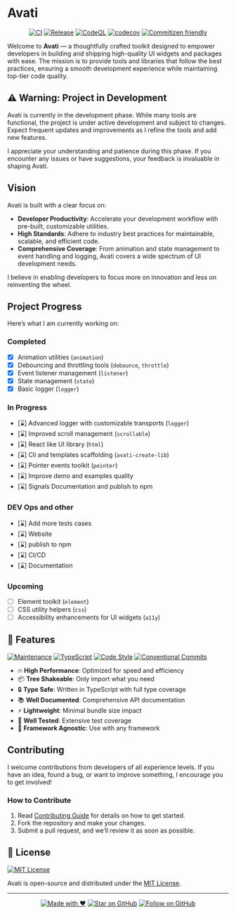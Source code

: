 # Avati

<div align="center">

[![CI](https://github.com/KhaledSMQ/avati/actions/workflows/ci.yml/badge.svg)](https://github.com/KhaledSMQ/avati/actions/workflows/ci.yml)
[![Release](https://github.com/KhaledSMQ/avati/actions/workflows/release.yml/badge.svg)](https://github.com/KhaledSMQ/avati/actions/workflows/release.yml)
[![CodeQL](https://github.com/KhaledSMQ/avati/actions/workflows/codeql.yml/badge.svg)](https://github.com/KhaledSMQ/avati/actions/workflows/codeql.yml)
[![codecov](https://codecov.io/gh/KhaledSMQ/avati/branch/master/graph/badge.svg)](https://codecov.io/gh/KhaledSMQ/avati)
[![Commitizen friendly](https://img.shields.io/badge/commitizen-friendly-brightgreen.svg)](http://commitizen.github.io/cz-cli/)

</div>

Welcome to **Avati** — a thoughtfully crafted toolkit designed to empower developers in building and shipping high-quality UI widgets and packages with ease. The mission is to provide tools and libraries that follow the best practices, ensuring a smooth development experience while maintaining top-tier code quality.

## ⚠️ Warning: Project in Development
Avati is currently in the development phase. While many tools are functional, the project is under active development and subject to changes. Expect frequent updates and improvements as I refine the tools and add new features.

I appreciate your understanding and patience during this phase. If you encounter any issues or have suggestions, your feedback is invaluable in shaping Avati.
## Vision

Avati is built with a clear focus on:

- **Developer Productivity**: Accelerate your development workflow with pre-built, customizable utilities.
- **High Standards**: Adhere to industry best practices for maintainable, scalable, and efficient code.
- **Comprehensive Coverage**: From animation and state management to event handling and logging, Avati covers a wide spectrum of UI development needs.

I believe in enabling developers to focus more on innovation and less on reinventing the wheel.

## Project Progress

Here’s what I am currently working on:

### Completed
- [x] Animation utilities (`animation`)
- [x] Debouncing and throttling tools (`debounce`, `throttle`)
- [x] Event listener management (`listener`)
- [x] State management (`state`)
- [x] Basic logger (`logger`)

### In Progress
- [⌛] Advanced logger with customizable transports (`logger`)
- [⌛] Improved scroll management (`scrollable`)
- [⌛] React like UI library (`html`)
- [⌛] Cli and templates scaffolding (`avati-create-lib`)
- [⌛] Pointer events toolkit (`pointer`)
- [⌛] Improve demo and examples quality
- [⌛] Signals Documentation and publish to npm

### DEV Ops and other
- [⌛] Add more tests cases
- [⌛] Website
- [⌛] publish to npm
- [⌛] CI/CD
- [⌛] Documentation

### Upcoming
- [ ] Element toolkit (`element`)
- [ ] CSS utility helpers (`css`)
- [ ] Accessibility enhancements for UI widgets (`a11y`)

## 🚀 Features

[![Maintenance](https://img.shields.io/badge/Maintained%3F-yes-green.svg)](https://github.com/KhaledSMQ/avati/graphs/commit-activity)
[![TypeScript](https://img.shields.io/badge/TypeScript-Ready-blue.svg)](https://www.typescriptlang.org/)
[![Code Style](https://img.shields.io/badge/code_style-prettier-ff69b4.svg)](https://prettier.io/)
[![Conventional Commits](https://img.shields.io/badge/Conventional%20Commits-1.0.0-yellow.svg)](https://conventionalcommits.org)

- 🔥 **High Performance**: Optimized for speed and efficiency
- 📦 **Tree Shakeable**: Only import what you need
- 🔒 **Type Safe**: Written in TypeScript with full type coverage
- 📚 **Well Documented**: Comprehensive API documentation
- ⚡️ **Lightweight**: Minimal bundle size impact
- 🧪 **Well Tested**: Extensive test coverage
- 🔄 **Framework Agnostic**: Use with any framework

## Contributing

I welcome contributions from developers of all experience levels. If you have an idea, found a bug, or want to improve something, I encourage you to get involved!

### How to Contribute
1. Read [Contributing Guide](./Contributing.md) for details on how to get started.
2. Fork the repository and make your changes.
3. Submit a pull request, and we’ll review it as soon as possible.
 
## 📝 License

[![MIT License](https://img.shields.io/badge/license-MIT-blue.svg)](LICENSE)

Avati is open-source and distributed under the [MIT License](./LICENSE).

---


<div align="center">

[![Made with ❤️](https://img.shields.io/badge/Made%20with-❤️-red.svg)](https://github.com/KhaledSMQ)
[![Star on GitHub](https://img.shields.io/github/stars/KhaledSMQ/avati.svg?style=social)](https://github.com/KhaledSMQ/avati/stargazers)
[![Follow on GitHub](https://img.shields.io/github/followers/KhaledSMQ.svg?style=social&label=Follow)](https://github.com/KhaledSMQ)

</div>
